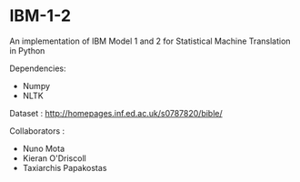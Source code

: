 # IBM-1-2
An implementation of IBM Model 1 and 2 for Statistical Machine Translation in Python

Dependencies:
- Numpy
- NLTK

Dataset : http://homepages.inf.ed.ac.uk/s0787820/bible/

Collaborators :
- Nuno Mota
- Kieran O'Driscoll
- Taxiarchis Papakostas
